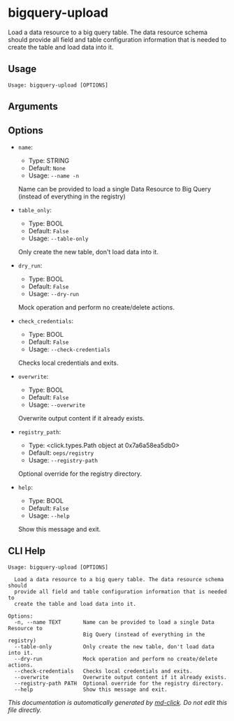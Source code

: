 
# bigquery-upload

Load a data resource to a big query table. The data resource schema should provide all field
    and table configuration information that is needed to create the table and load data into it.

## Usage

```
Usage: bigquery-upload [OPTIONS]
```

## Arguments


## Options

* `name`:
    * Type: STRING
    * Default: `None`
    * Usage: `--name
-n`

    Name can be provided to load a single Data Resource to Big Query (instead of everything in the registry)



* `table_only`:
    * Type: BOOL
    * Default: `False`
    * Usage: `--table-only`

    Only create the new table, don't load data into it.



* `dry_run`:
    * Type: BOOL
    * Default: `False`
    * Usage: `--dry-run`

    Mock operation and perform no create/delete actions.



* `check_credentials`:
    * Type: BOOL
    * Default: `False`
    * Usage: `--check-credentials`

    Checks local credentials and exits.



* `overwrite`:
    * Type: BOOL
    * Default: `False`
    * Usage: `--overwrite`

    Overwrite output content if it already exists.



* `registry_path`:
    * Type: <click.types.Path object at 0x7a6a58ea5db0>
    * Default: `oeps/registry`
    * Usage: `--registry-path`

    Optional override for the registry directory.



* `help`:
    * Type: BOOL
    * Default: `False`
    * Usage: `--help`

    Show this message and exit.



## CLI Help

```
Usage: bigquery-upload [OPTIONS]

  Load a data resource to a big query table. The data resource schema should
  provide all field and table configuration information that is needed to
  create the table and load data into it.

Options:
  -n, --name TEXT       Name can be provided to load a single Data Resource to
                        Big Query (instead of everything in the registry)
  --table-only          Only create the new table, don't load data into it.
  --dry-run             Mock operation and perform no create/delete actions.
  --check-credentials   Checks local credentials and exits.
  --overwrite           Overwrite output content if it already exists.
  --registry-path PATH  Optional override for the registry directory.
  --help                Show this message and exit.
```


_This documentation is automatically generated by [md-click](https://github.com/RiveryIo/md-click). Do not edit this file directly._
